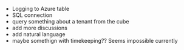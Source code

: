 - Logging to Azure table
- SQL connection 
- query something about a tenant from the cube
- add more discussions
- add natural language
- maybe somethign with timekeeping?? Seems impossible currently